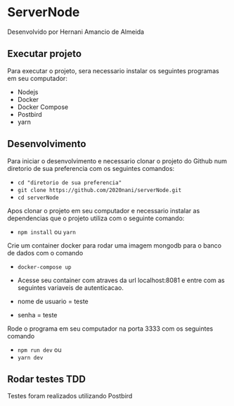 # ServerNode

Desenvolvido por Hernani Amancio de Almeida


## Executar projeto

Para executar o projeto, sera necessario instalar os seguintes programas em seu computador:

- Nodejs 
- Docker
- Docker Compose
- Postbird
- yarn

## Desenvolvimento

Para iniciar o desenvolvimento e necessario clonar o projeto do Github num diretorio de sua preferencia com os seguintes comandos:


- `cd "diretorio de sua preferencia"`
- `git clone https://github.com/2020nani/serverNode.git`
- `cd serverNode`


Apos clonar o projeto em seu computador e necessario instalar as dependencias que o projeto utiliza com o seguinte comando:


- `npm install` ou `yarn` 

Crie um container docker para rodar uma imagem mongodb para o banco de dados com o comando

- `docker-compose up`


- Acesse seu container com atraves da url localhost:8081 e entre com as seguintes variaveis de autenticacao. 
- nome de usuario = teste
- senha = teste

Rode o programa em seu computador na porta 3333 com os seguintes comando

- `npm run dev` ou 
- `yarn dev` 

## Rodar testes TDD

Testes foram realizados utilizando Postbird 


